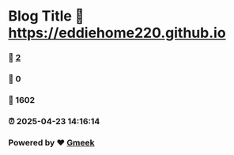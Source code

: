 # Blog Title :link: https://eddiehome220.github.io 
### :page_facing_up: [2](https://eddiehome220.github.io/tag.html) 
### :speech_balloon: 0 
### :hibiscus: 1602 
### :alarm_clock: 2025-04-23 14:16:14 
### Powered by :heart: [Gmeek](https://github.com/Meekdai/Gmeek)

